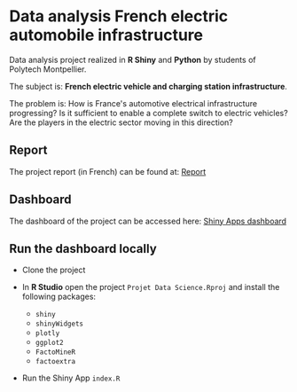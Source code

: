 # Data analysis French electric automobile infrastructure

Data analysis project realized in **R Shiny** and **Python** by students of Polytech Montpellier.

The subject is: **French electric vehicle and charging station infrastructure**.

The problem is: How is France's automotive electrical infrastructure progressing? Is it sufficient to enable a complete switch to electric vehicles? Are the players in the electric sector moving in this direction?

## Report

The project report (in French) can be found at: [Report](Rapport_IORI_PAGEAU_RACAUD–MINUZZI_ROBERT.pdf)

## Dashboard

The dashboard of the project can be accessed here: [Shiny Apps dashboard](https://projet-data-science.shinyapps.io/projet_data_science/)

## Run the dashboard locally

- Clone the project

- In **R Studio** open the project ```Projet Data Science.Rproj``` and install the following packages:
  - ```shiny```
  - ```shinyWidgets```
  - ```plotly```
  - ```ggplot2```
  - ```FactoMineR```
  - ```factoextra```

- Run the Shiny App ```index.R```
